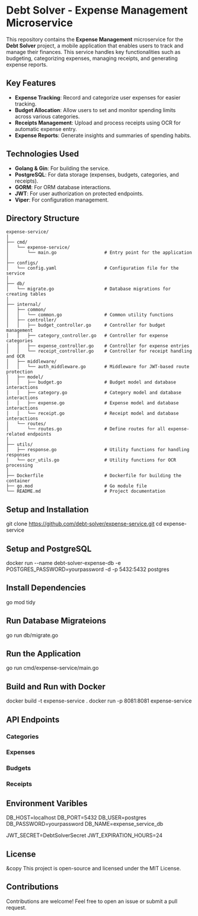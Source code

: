 # Debt Solver - Expense Management Microservice

This repository contains the **Expense Management** microservice for the **Debt Solver** project, a mobile application that enables users to track and manage their finances. This service handles key functionalities such as budgeting, categorizing expenses, managing receipts, and generating expense reports.

## Key Features

- **Expense Tracking**: Record and categorize user expenses for easier tracking.
- **Budget Allocation**: Allow users to set and monitor spending limits across various categories.
- **Receipts Management**: Upload and process receipts using OCR for automatic expense entry.
- **Expense Reports**: Generate insights and summaries of spending habits.

## Technologies Used

- **Golang & Gin**: For building the service.
- **PostgreSQL**: For data storage (expenses, budgets, categories, and receipts).
- **GORM**: For ORM database interactions.
- **JWT**: For user authorization on protected endpoints.
- **Viper**: For configuration management.

## Directory Structure

```plaintext
expense-service/
│
├── cmd/
│   └── expense-service/
│       └── main.go                  # Entry point for the application
│
├── configs/
│   └── config.yaml                  # Configuration file for the service
│
├── db/
│   └── migrate.go                   # Database migrations for creating tables
│
├── internal/
│   ├── common/
│   │   └── common.go                # Common utility functions
│   ├── controller/
│   │   ├── budget_controller.go     # Controller for budget management
│   │   ├── category_controller.go   # Controller for expense categories
│   │   ├── expense_controller.go    # Controller for expense entries
│   │   └── receipt_controller.go    # Controller for receipt handling and OCR
│   ├── middleware/
│   │   └── auth_middleware.go       # Middleware for JWT-based route protection
│   ├── model/
│   │   ├── budget.go                # Budget model and database interactions
│   │   ├── category.go              # Category model and database interactions
│   │   ├── expense.go               # Expense model and database interactions
│   │   └── receipt.go               # Receipt model and database interactions
│   └── routes/
│       └── routes.go                # Define routes for all expense-related endpoints
│
├── utils/
│   ├── response.go                  # Utility functions for handling responses
│   └── ocr_utils.go                 # Utility functions for OCR processing
│
├── Dockerfile                       # Dockerfile for building the container
├── go.mod                           # Go module file
└── README.md                        # Project documentation
```

## Setup and Installation

git clone https://github.com/debt-solver/expense-service.git
cd expense-service

## Setup and PostgreSQL

docker run --name debt-solver-expense-db -e POSTGRES_PASSWORD=yourpassword -d -p 5432:5432 postgres

## Install Dependencies

go mod tidy

## Run Database Migrateions

go run db/migrate.go

## Run the Application

go run cmd/expense-service/main.go

## Build and Run with Docker

docker build -t expense-service .
docker run -p 8081:8081 expense-service

## API Endpoints

### Categories

### Expenses

### Budgets

### Receipts

## Environment Varibles

DB_HOST=localhost
DB_PORT=5432
DB_USER=postgres
DB_PASSWORD=yourpassword
DB_NAME=expense_service_db

JWT_SECRET=DebtSolverSecret
JWT_EXPIRATION_HOURS=24

## License

&copy This project is open-source and licensed under the MIT License.

## Contributions

Contributions are welcome! Feel free to open an issue or submit a pull request.
